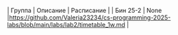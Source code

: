 |      Группа      |      Описание      |      Расписание      |
|     Бин 25-2     |        None        |https://github.com/Valeria23234/cs-programming-2025-labs/blob/main/labs/lab2/timetable_1w.md                      |
